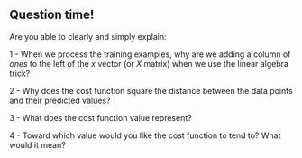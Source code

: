 ## Question time!

Are you able to clearly and simply explain:

1 - When we process the training examples, why are we adding a column of *ones* to the left of the $x$ vector (or $X$ matrix) when we use the linear algebra trick?   

2 - Why does the cost function square the distance between the data points and their predicted values?

3 - What does the cost function value represent?

4 - Toward which value would you like the cost function to tend to? What would it mean? 
